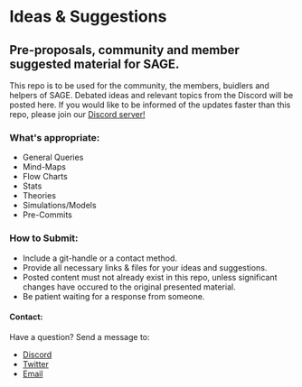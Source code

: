 # Ideas & Suggestions

## Pre-proposals, community and member suggested material for SAGE.

This repo is to be used for the community, the members, buidlers and helpers of SAGE. Debated ideas and relevant topics from the Discord will be posted here. If you would like to be informed of the updates faster than this repo, please join our [Discord server!](https://discord.gg/9JwCfhbvny)

### What's appropriate:

 * General Queries
 * Mind-Maps
 * Flow Charts
 * Stats
 * Theories
 * Simulations/Models
 * Pre-Commits

### How to Submit:

 * Include a git-handle or a contact method.
 * Provide all necessary links & files for your ideas and suggestions.
 * Posted content must not already exist in this repo, unless significant changes have occured to the original presented material.
 * Be patient waiting for a response from someone.


#### Contact: 

Have a question? Send a message to: 

 * [Discord](https://discord.gg/9JwCfhbvny)
 * [Twitter](https://twitter.com/Open_Sage)
 * [Email](mailto:open_sage@protonmail.com)
